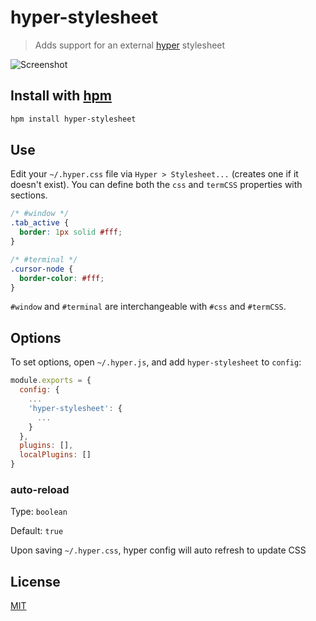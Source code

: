 # hyper-stylesheet

> Adds support for an external [hyper][hyper] stylesheet

![Screenshot][screenshot]

## Install with [hpm][hpm]

```bash
hpm install hyper-stylesheet
```

## Use

Edit your `~/.hyper.css` file via `Hyper > Stylesheet...` (creates one if it doesn't exist). You can define both the `css` and `termCSS` properties with sections.

```css
/* #window */
.tab_active {
  border: 1px solid #fff;
}

/* #terminal */
.cursor-node {
  border-color: #fff;
}
```

`#window` and `#terminal` are interchangeable with `#css` and `#termCSS`.

## Options

To set options, open `~/.hyper.js`, and add `hyper-stylesheet` to `config`:

```js
module.exports = {
  config: {
    ...
    'hyper-stylesheet': {
      ...
    }
  },
  plugins: [],
  localPlugins: []
}
```

### auto-reload

Type: `boolean`

Default: `true`

Upon saving `~/.hyper.css`, hyper config will auto refresh to update CSS

## License

[MIT](LICENSE)

[hpm]: https://github.com/zeit/hpm
[hyper]: https://hyper.is
[screenshot]: https://raw.githubusercontent.com/chrisdothtml/hyper-stylesheet/master/img/screenshot.png
